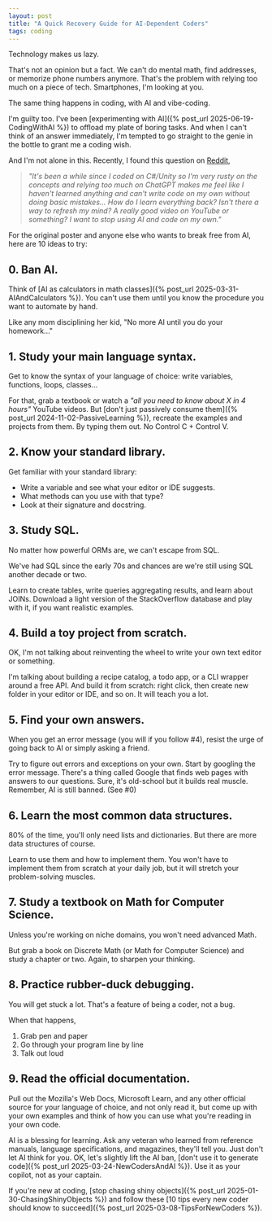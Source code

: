 ```yaml
---
layout: post
title: "A Quick Recovery Guide for AI-Dependent Coders"
tags: coding
---
```


Technology makes us lazy.

That's not an opinion but a fact. We can't do mental math, find addresses, or memorize phone numbers anymore. That's the problem with relying too much on a piece of tech. Smartphones, I'm looking at you.

The same thing happens in coding, with AI and vibe-coding.

I'm guilty too. I've been [experimenting with AI]({% post_url 2025-06-19-CodingWithAI %}) to offload my plate of boring tasks. And when I can't think of an answer immediately, I'm tempted to go straight to the genie in the bottle to grant me a coding wish.

And I'm not alone in this. Recently, I found this question on [Reddit](https://www.reddit.com/r/csharp/comments/1ll2vzs/how_to_stop_relying_on_chatgpt/),

> _"It's been a while since I coded on C#/Unity so I'm very rusty on the concepts and relying too much on ChatGPT makes me feel like I haven't learned anything and can't write code on my own without doing basic mistakes... How do I learn everything back? Isn't there a way to refresh my mind? A really good video on YouTube or something? I want to stop using AI and code on my own."_

For the original poster and anyone else who wants to break free from AI, here are 10 ideas to try:

## 0. Ban AI.

Think of [AI as calculators in math classes]({% post_url 2025-03-31-AIAndCalculators %}). You can't use them until you know the procedure you want to automate by hand.

Like any mom disciplining her kid, "No more AI until you do your homework..."

## 1. Study your main language syntax.

Get to know the syntax of your language of choice: write variables, functions, loops, classes...

For that, grab a textbook or watch a _"all you need to know about X in 4 hours"_ YouTube videos. But [don't just passively consume them]({% post_url 2024-11-02-PassiveLearning %}), recreate the examples and projects from them. By typing them out. No Control C + Control V.

## 2. Know your standard library.

Get familiar with your standard library:
* Write a variable and see what your editor or IDE suggests.
* What methods can you use with that type?
* Look at their signature and docstring.

## 3. Study SQL.

No matter how powerful ORMs are, we can't escape from SQL.

We've had SQL since the early 70s and chances are we're still using SQL another decade or two.

Learn to create tables, write queries aggregating results, and learn about JOINs. Download a light version of the StackOverflow database and play with it, if you want realistic examples.

## 4. Build a toy project from scratch.

OK, I'm not talking about reinventing the wheel to write your own text editor or something.

I'm talking about building a recipe catalog, a todo app, or a CLI wrapper around a free API. And build it from scratch: right click, then create new folder in your editor or IDE, and so on. It will teach you a lot.

## 5. Find your own answers.

When you get an error message (you will if you follow #4), resist the urge of going back to AI or simply asking a friend.

Try to figure out errors and exceptions on your own. Start by googling the error message. There's a thing called Google that finds web pages with answers to our questions. Sure, it's old-school but it builds real muscle. Remember, AI is still banned. (See #0)

## 6. Learn the most common data structures.

80% of the time, you'll only need lists and dictionaries. But there are more data structures of course.

Learn to use them and how to implement them. You won't have to implement them from scratch at your daily job, but it will stretch your problem-solving muscles.

## 7. Study a textbook on Math for Computer Science.

Unless you're working on niche domains, you won't need advanced Math.

But grab a book on Discrete Math (or Math for Computer Science) and study a chapter or two. Again, to sharpen your thinking.

## 8. Practice rubber-duck debugging.

You will get stuck a lot. That's a feature of being a coder, not a bug.

When that happens,
1. Grab pen and paper
2. Go through your program line by line
3. Talk out loud

## 9. Read the official documentation.

Pull out the Mozilla's Web Docs, Microsoft Learn, and any other official source for your language of choice, and not only read it, but come up with your own examples and think of how you can use what you're reading in your own code.

AI is a blessing for learning. Ask any veteran who learned from reference manuals, language specifications, and magazines, they'll tell you. Just don't let AI think for you. OK, let's slightly lift the AI ban, [don't use it to generate code]({% post_url 2025-03-24-NewCodersAndAI %}). Use it as your copilot, not as your captain.

If you're new at coding, [stop chasing shiny objects]({% post_url 2025-01-30-ChasingShinyObjects %}) and follow these [10 tips every new coder should know to succeed]({% post_url 2025-03-08-TipsForNewCoders %}).
